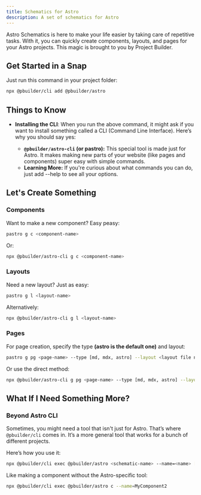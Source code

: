```yaml
---
title: Schematics for Astro
description: A set of schematics for Astro
---
```



Astro Schematics is here to make your life easier by taking care of repetitive tasks. With it, you can quickly create components, layouts, and pages for your Astro projects. This magic is brought to you by Project Builder.

## Get Started in a Snap

Just run this command in your project folder:

```sh
npx @pbuilder/cli add @pbuilder/astro
```

## Things to Know

* **Installing the CLI**: When you run the above command, it might ask if you want to install something called a CLI (Command Line Interface). Here’s why you should say yes:

  * **`@pbuilder/astro-cli` (or pastro):** This special tool is made just for Astro. It makes making new parts of your website (like pages and components) super easy with simple commands.
  * **Learning More:** If you're curious about what commands you can do, just add --help to see all your options.

## Let's Create Something

### Components

Want to make a new component? Easy peasy:

```sh
pastro g c <component-name>
```

Or:

```sh
npx @pbuilder/astro-cli g c <component-name>
```

### Layouts

Need a new layout? Just as easy:

```sh
pastro g l <layout-name>
```

Alternatively:

```sh
npx @pbuilder/astro-cli g l <layout-name>
```

### Pages

For page creation, specify the type **(astro is the default one)** and layout:

```sh
pastro g pg <page-name> --type [md, mdx, astro] --layout <layout file name>
```

Or use the direct method:

```sh
npx @pbuilder/astro-cli g pg <page-name> --type [md, mdx, astro] --layout <layout file name>
```

## What If I Need Something More?

### Beyond Astro CLI

Sometimes, you might need a tool that isn't just for Astro. That’s where `@pbuilder/cli` comes in. It’s a more general tool that works for a bunch of different projects.

Here’s how you use it:

```sh
npx @pbuilder/cli exec @pbuilder/astro <schematic-name> --name=<name> [options]
```

Like making a component without the Astro-specific tool:

```sh
npx @pbuilder/cli exec @pbuilder/astro c --name=MyComponent2
```
